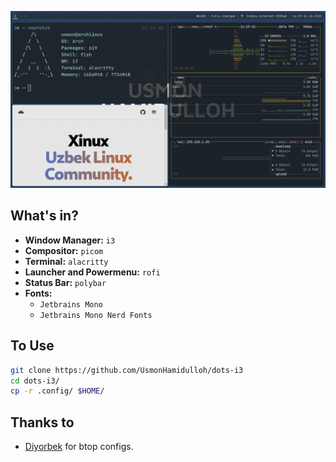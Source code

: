 ![Screenshot](assets/dots-i3.png)

## What's in?
- **Window Manager:** `i3`
- **Compositor:** `picom`
- **Terminal:** `alacritty`
- **Launcher and Powermenu:** `rofi`
- **Status Bar:** `polybar`
- **Fonts:**
  - `Jetbrains Mono`
  - `Jetbrains Mono Nerd Fonts`

## To Use

```bash
git clone https://github.com/UsmonHamidulloh/dots-i3
cd dots-i3/
cp -r .config/ $HOME/
```

## Thanks to
- [Diyorbek](https://github.com/DiyorbekOlimov) for btop configs.
